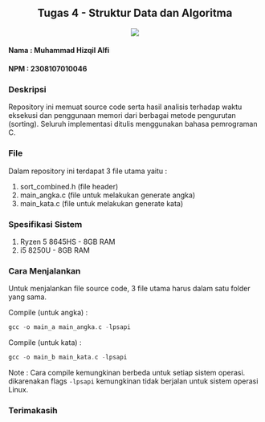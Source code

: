 <div align="center">
    <h2>Tugas 4 - Struktur Data dan Algoritma</h2>
</div>

<div align="center">
    <img src="https://img.shields.io/badge/-C-0373fc?logo=c&logoColor=white&style=for-the-badge">
</div>    

#### Nama  : Muhammad Hizqil Alfi
#### NPM   : 2308107010046

### Deskripsi

Repository ini memuat source code serta hasil analisis terhadap waktu eksekusi dan penggunaan memori dari berbagai metode pengurutan (sorting). Seluruh implementasi ditulis menggunakan bahasa pemrograman C.

### File

Dalam repository ini terdapat 3 file utama yaitu :
1. sort_combined.h (file header)
2. main_angka.c (file untuk melakukan generate angka)
3. main_kata.c (file untuk melakukan generate kata)

### Spesifikasi Sistem

1. Ryzen 5 8645HS - 8GB RAM
2. i5 8250U - 8GB RAM

### Cara Menjalankan

Untuk menjalankan file source code, 3 file utama harus dalam satu folder yang sama.

Compile (untuk angka) :
```c
gcc -o main_a main_angka.c -lpsapi
```

Compile (untuk kata) :
```c
gcc -o main_b main_kata.c -lpsapi
```

Note : Cara compile kemungkinan berbeda untuk setiap sistem operasi. dikarenakan flags ```-lpsapi``` kemungkinan tidak berjalan untuk sistem operasi Linux.

### Terimakasih

